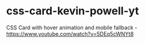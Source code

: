 # css-card-kevin-powell-yt
CSS Card with hover animation and mobile fallback - https://www.youtube.com/watch?v=5DEq5cWNYt8
